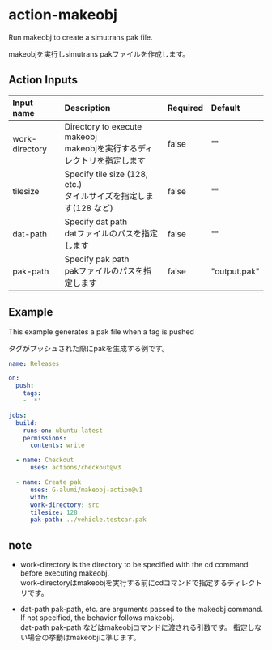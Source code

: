 # action-makeobj
Run makeobj to create a simutrans pak file.

makeobjを実行しsimutrans pakファイルを作成します。

## Action Inputs
| Input name | Description | Required | Default |
|:-----------|:------------|:---------|:--------|
| work-directory | Directory to execute makeobj<br>makeobjを実行するディレクトリを指定します | false | "" |
| tilesize | Specify tile size (128, etc.)<br>タイルサイズを指定します(128 など) | false | "" |
| dat-path | Specify dat path<br>datファイルのパスを指定します | false | "" |
| pak-path | Specify pak path<br>pakファイルのパスを指定します | false | "output.pak" |

## Example
This example generates a pak file when a tag is pushed

タグがプッシュされた際にpakを生成する例です。
```yaml
name: Releases

on: 
  push:
    tags:
    - '*'

jobs:
  build:
    runs-on: ubuntu-latest
    permissions:
      contents: write

  - name: Checkout
      uses: actions/checkout@v3

  - name: Create pak
      uses: G-alumi/makeobj-action@v1
      with: 
      work-directory: src
      tilesize: 128
      pak-path: ../vehicle.testcar.pak
```

## note
- work-directory is the directory to be specified with the cd command before executing makeobj.<br>
work-directoryはmakeobjを実行する前にcdコマンドで指定するディレクトリです。

- dat-path pak-path, etc. are arguments passed to the makeobj command.
If not specified, the behavior follows makeobj.<br>
dat-path pak-path などはmakeobjコマンドに渡される引数です。
指定しない場合の挙動はmakeobjに準じます。
